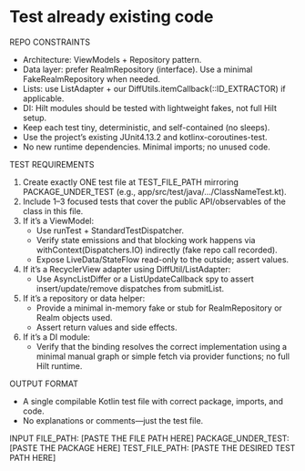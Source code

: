 # Test already existing code
REPO CONSTRAINTS
- Architecture: ViewModels + Repository pattern.
- Data layer: prefer RealmRepository (interface). Use a minimal FakeRealmRepository when needed.
- Lists: use ListAdapter + our DiffUtils.itemCallback(::ID_EXTRACTOR) if applicable.
- DI: Hilt modules should be tested with lightweight fakes, not full Hilt setup.
- Keep each test tiny, deterministic, and self-contained (no sleeps).
- Use the project’s existing JUnit4.13.2 and kotlinx-coroutines-test.
- No new runtime dependencies. Minimal imports; no unused code.


TEST REQUIREMENTS
1) Create exactly ONE test file at TEST_FILE_PATH mirroring PACKAGE_UNDER_TEST (e.g., app/src/test/java/.../ClassNameTest.kt).
2) Include 1–3 focused tests that cover the public API/observables of the class in this file.
3) If it’s a ViewModel: 
   - Use runTest + StandardTestDispatcher.
   - Verify state emissions and that blocking work happens via withContext(Dispatchers.IO) indirectly (fake repo call recorded).
   - Expose LiveData/StateFlow read-only to the outside; assert values.
4) If it’s a RecyclerView adapter using DiffUtil/ListAdapter:
   - Use AsyncListDiffer or a ListUpdateCallback spy to assert insert/update/remove dispatches from submitList.
5) If it’s a repository or data helper:
   - Provide a minimal in-memory fake or stub for RealmRepository or Realm objects used.
   - Assert return values and side effects.
6) If it’s a DI module:
   - Verify that the binding resolves the correct implementation using a minimal manual graph or simple fetch via provider functions; no full Hilt runtime.

OUTPUT FORMAT
- A single compilable Kotlin test file with correct package, imports, and code.
- No explanations or comments—just the test file.

INPUT
FILE_PATH: [PASTE THE FILE PATH HERE]
PACKAGE_UNDER_TEST: [PASTE THE PACKAGE HERE]
TEST_FILE_PATH: [PASTE THE DESIRED TEST PATH HERE]
